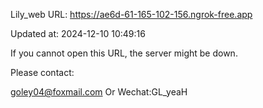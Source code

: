 Lily_web URL: https://ae6d-61-165-102-156.ngrok-free.app

Updated at: 2024-12-10 10:49:16

If you cannot open this URL, the server might be down.

Please contact: 

goley04@foxmail.com Or Wechat:GL_yeaH